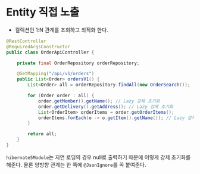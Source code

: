 # Entity 직접 노출

- 컬렉션인 1:N 관계를 조회하고 최적화 한다.

```java
@RestController
@RequiredArgsConstructor
public class OrderApiController {

    private final OrderRepository orderRepository;

    @GetMapping("/api/v1/orders")
    public List<Order> ordersV1() {
        List<Order> all = orderRepository.findAll(new OrderSearch());

        for (Order order : all) {
            order.getMember().getName(); // Lazy 강제 초기화
            order.getDelivery().getAddress(); // Lazy 강제 초기화
            List<OrderItem> orderItems = order.getOrderItems();
            orderItems.forEach(o -> o.getItem().getName()); // Lazy 강제 초기화
        }

        return all;
    }
}

```

`hibernate5Module`는 지연 로딩의 경우 null로 출력하기 때문에 이렇게 강제 초기화를 해준다. 물론 양방향 관계는 한 쪽에 `@JsonIgnore`를 꼭 붙여준다.